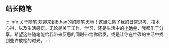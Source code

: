 ## 站长随笔

::: info 关于随笔
欢迎来到Ethan的的随笔天地！这里汇集了我的日常思考、技术心得、以及生活感悟。无论是关于工作、学习，还是生活中的[小确幸](https://baike.baidu.com/item/%E5%B0%8F%E7%A1%AE%E5%B9%B8/81496)，我都乐于分享。希望这些随笔能给我带来反思的同时带给你启发，或是让你在忙碌的生活中找到些许放松的时光。
:::

